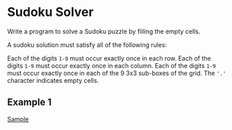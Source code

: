 # Sudoku Solver

Write a program to solve a Sudoku puzzle by filling the empty cells.

A sudoku solution must satisfy all of the following rules:

Each of the digits <code>1-9</code> must occur exactly once in each row.
Each of the digits <code>1-9</code> must occur exactly once in each column.
Each of the digits <code>1-9</code> must occur exactly once in each of the 9 3x3 sub-boxes of the grid.
The <code>'.'</code> character indicates empty cells.

## Example 1

[Sample](./Sample.PNG)